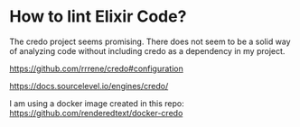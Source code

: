 # How to lint Elixir Code?

The credo project seems promising. There does not seem to be a solid way of analyzing code without including credo as a dependency in my project.

<https://github.com/rrrene/credo#configuration>

<https://docs.sourcelevel.io/engines/credo/>

I am using a docker image created in this repo: <https://github.com/renderedtext/docker-credo>
